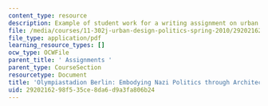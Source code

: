```yaml
---
content_type: resource
description: Example of student work for a writing assignment on urban design politics.
file: /media/courses/11-302j-urban-design-politics-spring-2010/2920216298f535ce8da6d9a3fa806b24_MIT11_302JS10_kohr1.pdf
file_type: application/pdf
learning_resource_types: []
ocw_type: OCWFile
parent_title: ' Assignments '
parent_type: CourseSection
resourcetype: Document
title: 'Olympiastadion Berlin: Embodying Nazi Politics through Architecture'
uid: 29202162-98f5-35ce-8da6-d9a3fa806b24
---
```

